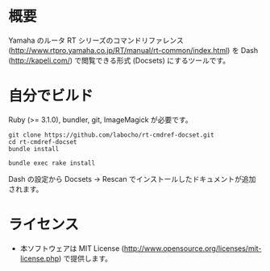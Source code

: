 # 概要

Yamaha のルータ RT シリーズのコマンドリファレンス (http://www.rtpro.yamaha.co.jp/RT/manual/rt-common/index.html) を Dash (http://kapeli.com/) で閲覧できる形式 (Docsets) にするツールです。

# 自分でビルド

Ruby (>= 3.1.0), bundler, git, ImageMagick が必要です。

    git clone https://github.com/labocho/rt-cmdref-docset.git
    cd rt-cmdref-docset
    bundle install

    bundle exec rake install

Dash の設定から Docsets -> Rescan でインストールしたドキュメントが追加されます。

# ライセンス

- 本ソフトウェアは MIT License (http://www.opensource.org/licenses/mit-license.php) で提供します。
